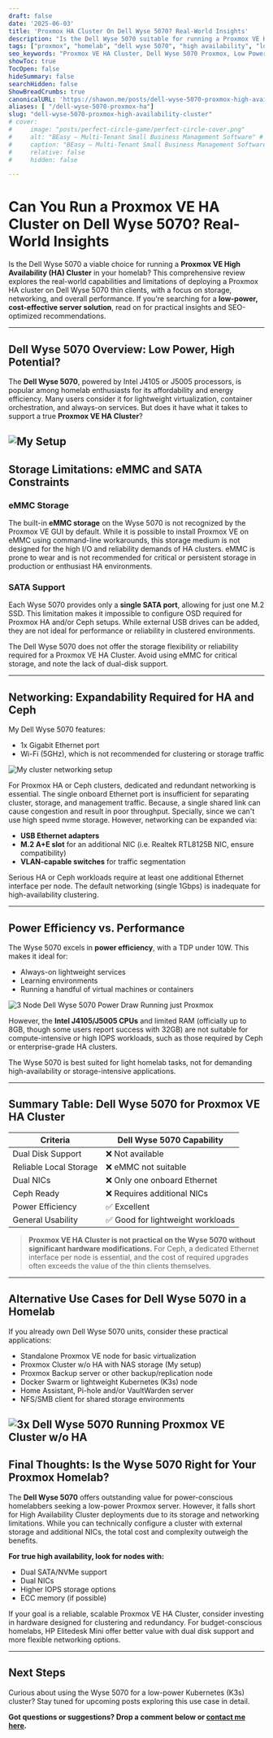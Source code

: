 ```yaml
---
draft: false
date: '2025-06-03'
title: 'Proxmox HA Cluster On Dell Wyse 5070? Real-World Insights'
description: "Is the Dell Wyse 5070 suitable for running a Proxmox VE High Availability cluster? Here’s a practical evaluation covering storage, networking, and performance considerations for your homelab."
tags: ["proxmox", "homelab", "dell wyse 5070", "high availability", "low power server"]
seo_keywords: "Proxmox VE HA Cluster, Dell Wyse 5070 Proxmox, Low Power Homelab Server, Proxmox Thin Client Setup, Sharfuddin Shawon"
showToc: true
TocOpen: false
hideSummary: false
searchHidden: false
ShowBreadCrumbs: true
canonicalURL: 'https://shawon.me/posts/dell-wyse-5070-proxmox-high-availability-cluster'
aliases: [ "/dell-wyse-5070-proxmox-ha"]
slug: "dell-wyse-5070-proxmox-high-availability-cluster"
# cover:
#     image: "posts/perfect-circle-game/perfect-circle-cover.png"
#     alt: "BEasy – Multi-Tenant Small Business Management Software" #
#     caption: "BEasy – Multi-Tenant Small Business Management Software"
#     relative: false
#     hidden: false

---
```


# Can You Run a Proxmox VE HA Cluster on Dell Wyse 5070? Real-World Insights

Is the Dell Wyse 5070 a viable choice for running a **Proxmox VE High Availability (HA) Cluster** in your homelab? This comprehensive review explores the real-world capabilities and limitations of deploying a Proxmox HA cluster on Dell Wyse 5070 thin clients, with a focus on storage, networking, and overall performance. If you're searching for a **low-power, cost-effective server solution**, read on for practical insights and SEO-optimized recommendations.

---

## Dell Wyse 5070 Overview: Low Power, High Potential?

The **Dell Wyse 5070**, powered by Intel J4105 or J5005 processors, is popular among homelab enthusiasts for its affordability and energy efficiency. Many users consider it for lightweight virtualization, container orchestration, and always-on services. But does it have what it takes to support a true **Proxmox VE HA Cluster**?

![My Setup](dell-wyse-5070-3node-cluster.webp)  
---

## Storage Limitations: eMMC and SATA Constraints

### eMMC Storage

The built-in **eMMC storage** on the Wyse 5070 is not recognized by the Proxmox VE GUI by default. While it is possible to install Proxmox VE on eMMC using command-line workarounds, this storage medium is not designed for the high I/O and reliability demands of HA clusters. eMMC is prone to wear and is not recommended for critical or persistent storage in production or enthusiast HA environments.

### SATA Support

Each Wyse 5070 provides only a **single SATA port**, allowing for just one M.2 SSD. This limitation makes it impossible to configure OSD required for Proxmox HA and/or Ceph setups. While external USB drives can be added, they are not ideal for performance or reliability in clustered environments.

The Dell Wyse 5070 does not offer the storage flexibility or reliability required for a Proxmox VE HA Cluster. Avoid using eMMC for critical storage, and note the lack of dual-disk support.

---

## Networking: Expandability Required for HA and Ceph

My Dell Wyse 5070 features:

- 1x Gigabit Ethernet port
- Wi-Fi (5GHz), which is not recommended for clustering or storage traffic

![My cluster networking setup](dell-Wyse-5070-cluster-network.webp)  

For Proxmox HA or Ceph clusters, dedicated and redundant networking is essential. The single onboard Ethernet port is insufficient for separating cluster, storage, and management traffic. Because, a single shared link can cause congestion and result in poor throughput. Specially, since we can't use high speed nvme storage. However, networking can be expanded via:

- **USB Ethernet adapters**
- **M.2 A+E slot** for an additional NIC (i.e. Realtek RTL8125B NIC, ensure compatibility)
- **VLAN-capable switches** for traffic segmentation

Serious HA or Ceph workloads require at least one additional Ethernet interface per node. The default networking (single 1Gbps) is inadequate for high-availability clustering.

---

## Power Efficiency vs. Performance

The Wyse 5070 excels in **power efficiency**, with a TDP under 10W. This makes it ideal for:

- Always-on lightweight services
- Learning environments
- Running a handful of virtual machines or containers

![3 Node Dell Wyse 5070 Power Draw Running just Proxmox](3x-dell-wyse-5070-power-draw-proxmox.webp)  

However, the **Intel J4105/J5005 CPUs** and limited RAM (officially up to 8GB, though some users report success with 32GB) are not suitable for compute-intensive or high IOPS workloads, such as those required by Ceph or enterprise-grade HA clusters.

The Wyse 5070 is best suited for light homelab tasks, not for demanding high-availability or storage-intensive applications.

---

## Summary Table: Dell Wyse 5070 for Proxmox VE HA Cluster

| Criteria                 | Dell Wyse 5070 Capability         |
|--------------------------|-----------------------------------|
| Dual Disk Support        | ❌ Not available                   |
| Reliable Local Storage   | ❌ eMMC not suitable               |
| Dual NICs                | ❌ Only one onboard Ethernet       |
| Ceph Ready               | ❌ Requires additional NICs        |
| Power Efficiency         | ✅ Excellent                       |
| General Usability        | ✅ Good for lightweight workloads  |

> **Proxmox VE HA Cluster is not practical on the Wyse 5070 without significant hardware modifications.** For Ceph, a dedicated Ethernet interface per node is essential, and the cost of required upgrades often exceeds the value of the thin clients themselves.

---

## Alternative Use Cases for Dell Wyse 5070 in a Homelab

If you already own Dell Wyse 5070 units, consider these practical applications:

- Standalone Proxmox VE node for basic virtualization
- Proxmox Cluster w/o HA with NAS storage (My setup)
- Proxmox Backup server or other backup/replication node
- Docker Swarm or lightweight Kubernetes (K3s) node
- Home Assistant, Pi-hole and/or VaultWarden server
- NFS/SMB client for shared storage environments

![3x Dell Wyse 5070 Running Proxmox VE Cluster w/o HA](dell-wyse-5070-proxmox-dashboard.webp)
---

## Final Thoughts: Is the Wyse 5070 Right for Your Proxmox Homelab?

The **Dell Wyse 5070** offers outstanding value for power-conscious homelabbers seeking a low-power Proxmox server. However, it falls short for High Availability Cluster deployments due to its storage and networking limitations. While you can technically configure a cluster with external storage and additional NICs, the total cost and complexity outweigh the benefits.

**For true high availability, look for nodes with:**

- Dual SATA/NVMe support
- Dual NICs
- Higher IOPS storage options
- ECC memory (if possible)

If your goal is a reliable, scalable Proxmox VE HA Cluster, consider investing in hardware designed for clustering and redundancy. For budget-conscious homelabs, HP Elitedesk Mini offer better value with dual disk support and more flexible networking options.

---

## Next Steps

Curious about using the Wyse 5070 for a low-power Kubernetes (K3s) cluster? Stay tuned for upcoming posts exploring this use case in detail.

**Got questions or suggestions? Drop a comment below or [contact me here](/contact).**
